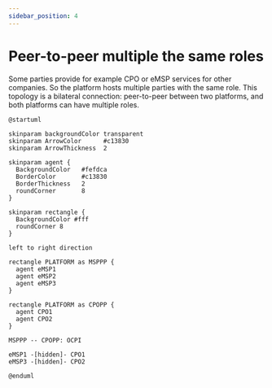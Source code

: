 ```yaml
---
sidebar_position: 4
---
```


# Peer-to-peer multiple the same roles

Some parties provide for example CPO or eMSP services for other companies. So the platform hosts multiple parties with
the same role. This topology is a bilateral connection: peer-to-peer between two platforms, and both platforms can have
multiple roles.

```plantuml Figure 4. peer-to-peer with multiple roles topology example
@startuml

skinparam backgroundColor transparent
skinparam ArrowColor      #c13830
skinparam ArrowThickness  2

skinparam agent {
  BackgroundColor   #fefdca
  BorderColor       #c13830
  BorderThickness   2
  roundCorner       8
}

skinparam rectangle {
  BackgroundColor #fff
  roundCorner 8
}

left to right direction

rectangle PLATFORM as MSPPP {
  agent eMSP1
  agent eMSP2
  agent eMSP3
}

rectangle PLATFORM as CPOPP {
  agent CPO1
  agent CPO2
}

MSPPP -- CPOPP: OCPI

eMSP1 -[hidden]- CPO1
eMSP3 -[hidden]- CPO2

@enduml
```
